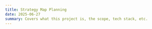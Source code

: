 ```yaml
---
title: Strategy Map Planning
date: 2025-06-27
summary: Covers what this project is, the scope, tech stack, etc. 
---
```

